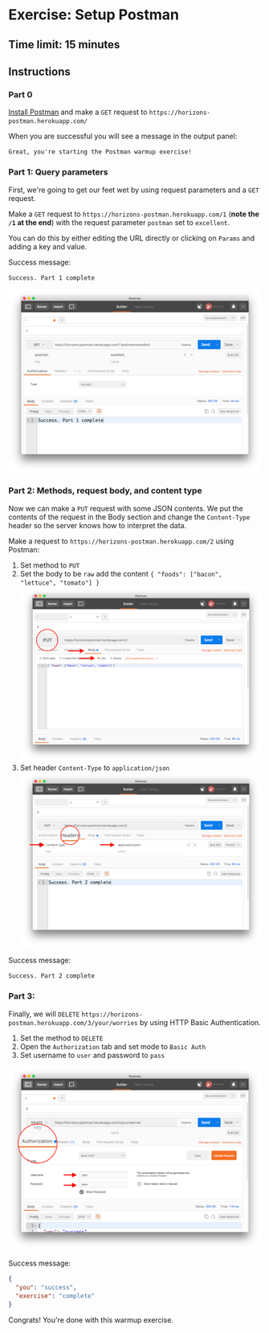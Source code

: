 # Exercise: Setup Postman

## Time limit: 15 minutes

## Instructions

### Part 0

[Install Postman](https://www.getpostman.com/) and make a `GET` request to
`https://horizons-postman.herokuapp.com/`

When you are successful you will see a message in the output panel:

```
Great, you're starting the Postman warmup exercise!
```

### Part 1: Query parameters

First, we're going to get our feet wet by using request parameters and a `GET` request.

Make a `GET` request to `https://horizons-postman.herokuapp.com/1`
(**note the `/1` at the end**) with the request parameter
`postman` set to `excellent`.

You can do this by either editing the URL directly or clicking on `Params` and adding a key and value.

Success message:

```
Success. Part 1 complete
```

![](img/postman1.png)

### Part 2: Methods, request body, and content type

Now we can make a `PUT` request with some JSON contents. We put the contents of the request in the Body section and change the `Content-Type` header so the server knows how to interpret the data.

Make a request to `https://horizons-postman.herokuapp.com/2` using Postman:

1. Set method to `PUT`
1. Set the body to be `raw` add the content `{ "foods": ["bacon", "lettuce", "tomato"] }`
  ![](img/postman2a.png)
1. Set header `Content-Type` to `application/json`
  ![](img/postman2b.png)

Success message:

```
Success. Part 2 complete
```

### Part 3:

Finally, we will `DELETE` `https://horizons-postman.herokuapp.com/3/your/worries` by using HTTP Basic Authentication.

1. Set the method to `DELETE`
1. Open the `Authorization` tab and set mode to `Basic Auth`
1. Set username to `user` and password to `pass`

![](img/postman3.png)

Success message:

```json
{
  "you": "success",
  "exercise": "complete"
}
```

Congrats! You're done with this warmup exercise.
